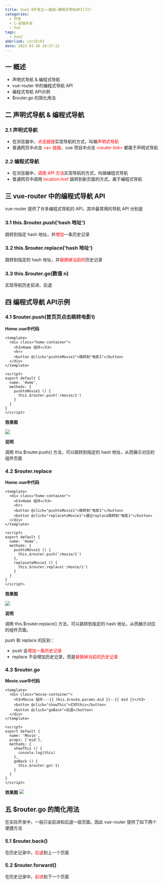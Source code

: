 ```yaml
---
title: Vue2.0开发之——路由—编程式导航API(72)
categories:
  - 开发
  - C-前端开发
  - Vue
tags:
  - Vue2
abbrlink: c2c35c03
date: 2023-03-30 10:57:12
---
```

## 一 概述

* 声明式导航 & 编程式导航
* vue-router 中的编程式导航 API
* 编程式导航 API示例
* $router.go 的简化用法

<!--more-->

## 二 声明式导航 & 编程式导航

### 2.1 声明式导航

* 在浏览器中，<font color=red>点击链接</font>实现导航的方式，叫做<font color=red>声明式导航</font>
* 普通网页中点击 <font color=red>\<a> 链接</font>、vue 项目中点击 <font color=red>\<router-link> </font>都属于声明式导航

### 2.2 编程式导航

* 在浏览器中，<font color=red>调用 API 方法</font>实现导航的方式，叫做编程式导航
* 普通网页中调用<font color=red> location.href</font> 跳转到新页面的方式，属于编程式导航

## 三 vue-router 中的编程式导航 API

vue-router 提供了许多编程式导航的 API，其中最常用的导航 API 分别是

### 3.1 this.$router.push('hash 地址')

跳转到指定 hash 地址，并<font color=red>增加</font>一条历史记录

### 3.2 this.$router.replace('hash 地址')

跳转到指定的 hash 地址，并<font color=red>替换掉当前的</font>历史记录

### 3.3 this.$router.go(数值 n)

实现导航历史前进、后退

## 四 编程式导航 API示例

### 4.1 $router.push(首页页点击跳转电影1)

**Home.vue中代码**

```
<template>
  <div class="home-container">
    <h3>Home 组件</h3>
    <hr>
    <button @click="pushtoMovie1">跳转到"电影1"</button>
  </div>
</template>

<script>
export default {
  name: 'Home',
  methods: {
    pushtoMovie1 () {
      this.$router.push('/movie/1')
    }
  }
}
</script>
```

**效果图**

![][1]

**说明**

调用 this.$router.push() 方法，可以跳转到指定的 hash 地址，从而展示对应的组件页面

### 4.2 $router.replace

**Home.vue中代码**

```
<template>
  <div class="home-container">
    <h3>Home 组件</h3>
    <hr>
    <button @click="pushtoMovie1">跳转到"电影1"</button>
    <button @click="replacetoMovie1">通过replace跳转到"电影1"</button>
  </div>
</template>

<script>
export default {
  name: 'Home',
  methods: {
    pushtoMovie1 () {
      this.$router.push('/movie/1')
    },
    replacetoMovie1 () {
      this.$router.replace('/movie/1')
    }
  }
}
</script>
```

**效果图**

![][2]

**说明**

调用 this.$router.replace() 方法，可以跳转到指定的 hash 地址，从而展示对应的组件页面。

push 和 replace 的区别：

* push 会<font color=red>增加一条历史记录</font>
* replace 不会增加历史记录，而是<font color=red>替换掉当前的历史记录</font>

### 4.3 $router.go

**Movie.vue中代码**

```
<template>
  <div class="movie-container">
    <h3>Movie 组件---{{ this.$route.params.mid }}--{{ mid }}</h3>
    <button @click="showThis">打印this</button>
    <button @click="goBack">后退</button>
  </div>
</template>

<script>
export default {
  name: 'Movie',
  props: ['mid'],
  methods: {
    showThis () {
      console.log(this)
    },
    goBack () {
      this.$router.go(-1)
    }
  }
}
</script>
```

**效果图**
![][3]

## 五 $router.go 的简化用法

在实际开发中，一般只会前进和后退一层页面。因此 vue-router 提供了如下两个便捷方法

### 5.1 $router.back()

在历史记录中，<font color=red>后退</font>到上一个页面

### 5.2 $router.forward()

在历史记录中，<font color=red>前进</font>到下一个页面



[1]:https://cdn.staticaly.com/gh/PGzxc/CDN/master/blog-vue/vue2.0-72-route-push-movie-1.gif
[2]:https://cdn.staticaly.com/gh/PGzxc/CDN/master/blog-vue/vue2.0-72-route-replace-movie-1.gif
[3]:https://cdn.staticaly.com/gh/PGzxc/CDN/master/blog-vue/vue2.0-72-route-go-movie-1.gif
